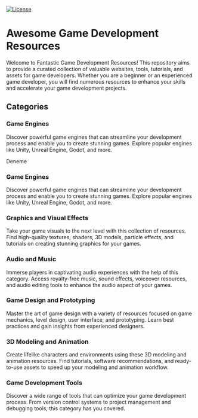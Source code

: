 <link rel="stylesheet" href="https://cdnjs.cloudflare.com/ajax/libs/font-awesome/6.4.0/css/all.min.css" integrity="sha512-iecdLmaskl7CVkqkXNQ/ZH/XLlvWZOJyj7Yy7tcenmpD1ypASozpmT/E0iPtmFIB46ZmdtAc9eNBvH0H/ZpiBw==" crossorigin="anonymous" referrerpolicy="no-referrer" />

[![License](https://img.shields.io/badge/License-MIT-blue.svg)](https://opensource.org/licenses/MIT)

# Awesome Game Development Resources

Welcome to Fantastic Game Development Resources! This repository aims to provide a curated collection of valuable websites, tools, tutorials, and assets for game developers. Whether you are a beginner or an experienced game developer, you will find numerous resources to enhance your skills and accelerate your game development projects.

## Categories

### Game Engines

Discover powerful game engines that can streamline your development process and enable you to create stunning games. Explore popular engines like Unity, Unreal Engine, Godot, and more.

<i class="fas fa-check-circle"></i> Deneme

### Game Engines

Discover powerful game engines that can streamline your development process and enable you to create stunning games. Explore popular engines like Unity, Unreal Engine, Godot, and more.

### Graphics and Visual Effects

Take your game visuals to the next level with this collection of resources. Find high-quality textures, shaders, 3D models, particle effects, and tutorials on creating stunning graphics for your games.

### Audio and Music

Immerse players in captivating audio experiences with the help of this category. Access royalty-free music, sound effects, voiceover resources, and audio editing tools to enhance the audio aspect of your games.

### Game Design and Prototyping

Master the art of game design with a variety of resources focused on game mechanics, level design, user interface, and prototyping. Learn best practices and gain insights from experienced designers.

### 3D Modeling and Animation

Create lifelike characters and environments using these 3D modeling and animation resources. Find tutorials, software recommendations, and ready-to-use assets to speed up your modeling and animation workflow.

### Game Development Tools

Discover a wide range of tools that can optimize your game development process. From version control systems to project management and debugging tools, this category has you covered.
